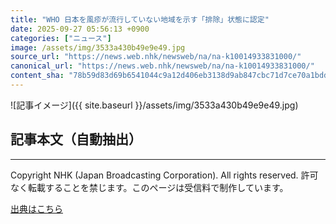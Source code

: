 ```yaml
---
title: "WHO 日本を風疹が流行していない地域を示す「排除」状態に認定"
date: 2025-09-27 05:56:13 +0900
categories: ["ニュース"]
image: /assets/img/3533a430b49e9e49.jpg
source_url: "https://news.web.nhk/newsweb/na/na-k10014933831000/"
canonical_url: "https://news.web.nhk/newsweb/na/na-k10014933831000/"
content_sha: "78b59d83d69b6541044c9a12d406eb3138d9ab847cbc71d7ce70a1bddf234fe4"
---
```


![記事イメージ]({{ site.baseurl }}/assets/img/3533a430b49e9e49.jpg)

## 記事本文（自動抽出）
<div><div class="_13tndsj2"><nav aria-label="フッターサイトナビゲーション" class="_13tndsj4"></nav><hr class="esl7kn2s esl7kn1l esl7kn1n _14xli2ae"><p class="esl7kn2s esl7kn1m esl7kn1o _1yvk0f68 _1lugom81">Copyright NHK (Japan Broadcasting Corporation). All rights reserved. 許可なく転載することを禁じます。このページは受信料で制作しています。</p></div></div>

[出典はこちら](https://news.web.nhk/newsweb/na/na-k10014933831000/)
